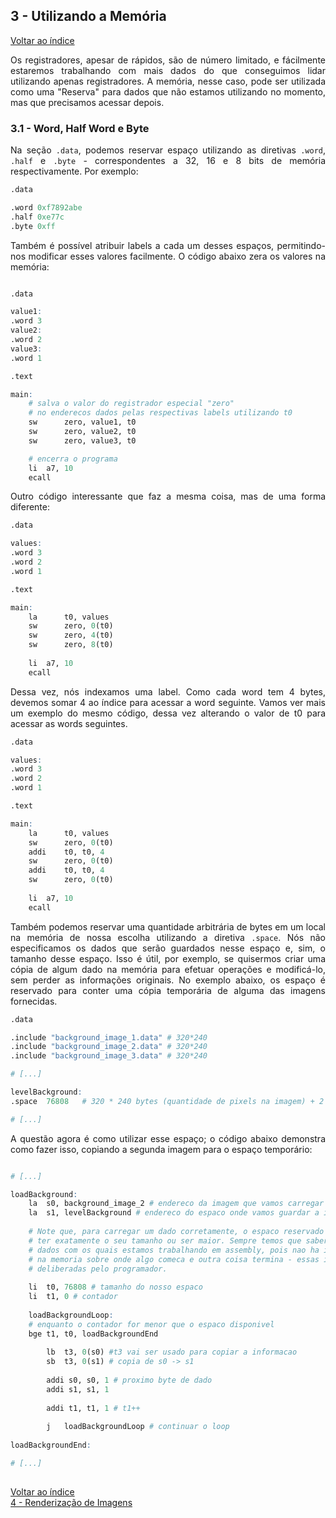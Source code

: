 ## **3 - Utilizando a Memória**

<div style="text-align: justify">

<a href="../index.html">Voltar ao índice</a>

Os registradores, apesar de rápidos, são de número limitado, e fácilmente estaremos trabalhando com mais dados do que conseguimos lidar utilizando apenas registradores. A memória, nesse caso, pode ser utilizada como uma "Reserva" para dados que não estamos utilizando no momento, mas que precisamos acessar depois.

### **3.1 - Word, Half Word e Byte**

Na seção `.data`, podemos reservar espaço utilizando as diretivas `.word`, `.half` e `.byte` - correspondentes a 32, 16 e 8 bits de memória respectivamente. Por exemplo:

```r
.data

.word 0xf7892abe
.half 0xe77c
.byte 0xff
```

Também é possível atribuir labels a cada um desses espaços, permitindo-nos modificar esses valores facilmente. O código abaixo zera os valores na memória:

```r

.data

value1:
.word 3
value2:
.word 2
value3:
.word 1

.text

main:
	# salva o valor do registrador especial "zero"
	# no enderecos dados pelas respectivas labels utilizando t0 
	sw		zero, value1, t0
	sw		zero, value2, t0
	sw		zero, value3, t0

	# encerra o programa
	li	a7, 10
	ecall
```

Outro código interessante que faz a mesma coisa, mas de uma forma diferente:

```r
.data

values:
.word 3
.word 2
.word 1

.text

main:
	la		t0, values
	sw		zero, 0(t0)
	sw		zero, 4(t0)
	sw		zero, 8(t0)
	
	li	a7, 10
	ecall
```

Dessa vez, nós indexamos uma label. Como cada word tem 4 bytes, devemos somar 4 ao índice para acessar a word seguinte. Vamos ver mais um exemplo do mesmo código, dessa vez alterando o valor de t0 para acessar as words seguintes.

```r
.data

values:
.word 3
.word 2
.word 1

.text

main:
	la		t0, values
	sw		zero, 0(t0)
	addi	t0, t0, 4
	sw		zero, 0(t0)
	addi	t0, t0, 4
	sw		zero, 0(t0)
	
	li	a7, 10
	ecall
```

Também podemos reservar uma quantidade arbitrária de bytes em um local na memória de nossa escolha utilizando a diretiva `.space`. Nós não especificamos os dados que serão guardados nesse espaço e, sim, o tamanho desse espaço. Isso é útil, por exemplo, se quisermos criar uma cópia de algum dado na memória para efetuar operações e modificá-lo, sem perder as informações originais. No exemplo abaixo, os espaço é reservado para conter uma cópia temporária de alguma das imagens fornecidas.
```r
.data

.include "background_image_1.data" # 320*240
.include "background_image_2.data" # 320*240
.include "background_image_3.data" # 320*240

# [...]

levelBackground:
.space	76808	# 320 * 240 bytes (quantidade de pixels na imagem) + 2 words (informação de largura e altura)

# [...]
```

A questão agora é como utilizar esse espaço; o código abaixo demonstra como fazer isso, copiando a segunda imagem para o espaço temporário:

```r

# [...]

loadBackground:
	la	s0, background_image_2 # endereco da imagem que vamos carregar
	la	s1, levelBackground # endereco do espaco onde vamos guardar a imagem.
	
	# Note que, para carregar um dado corretamente, o espaco reservado para ele tem que
	# ter exatamente o seu tamanho ou ser maior. Sempre temos que saber o tamanho dos
	# dados com os quais estamos trabalhando em assembly, pois nao ha indicacao concreta
	# na memoria sobre onde algo comeca e outra coisa termina - essas indicacoes sao
	# deliberadas pelo programador.
	
	li	t0, 76808 # tamanho do nosso espaco
	li	t1, 0 # contador
	
	loadBackgroundLoop:
	# enquanto o contador for menor que o espaco disponivel
	bge	t1, t0, loadBackgroundEnd
	
		lb	t3, 0(s0) #t3 vai ser usado para copiar a informacao
		sb	t3, 0(s1) # copia de s0 -> s1
		
		addi s0, s0, 1 # proximo byte de dado
		addi s1, s1, 1
		
		addi t1, t1, 1 # t1++
		
		j	loadBackgroundLoop # continuar o loop
	
loadBackgroundEnd:

# [...]
	
```

<a href="../index.html">Voltar ao índice</a></br>
<a href="./4 - Render.html">4 - Renderização de Imagens</a>

</div>